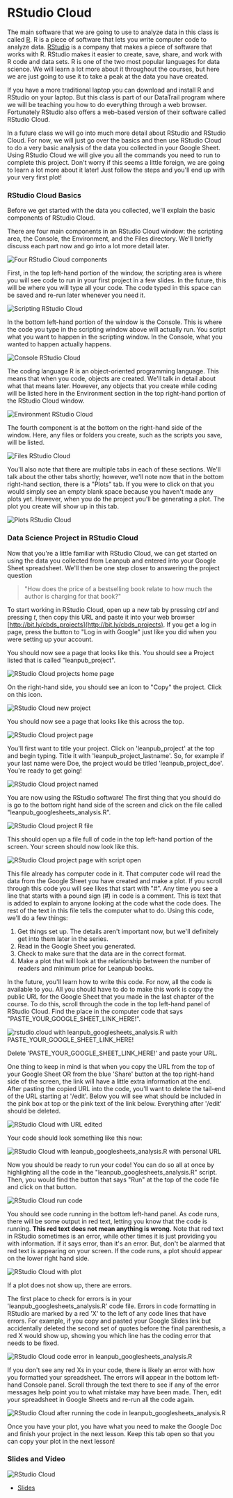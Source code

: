 



# RStudio Cloud

The main software that we are going to use to analyze data in this class is called [R](https://www.r-project.org/). R is a piece of software that lets you write computer code to analyze data. [RStudio](https://www.rstudio.com/) is a company that makes a piece of software that works with R. RStudio makes it easier to create, save, share, and work with R code and data sets. R is one of the two most popular languages for data science. We will learn a lot more about it throughout the courses, but here we are just going to use it to take a peak at the data you have created.

If you have a more traditional laptop you can download and install R and RStudio on your laptop. But this class is part of our DataTrail program where we will be teaching you how to do everything through a web browser. Fortunately RStudio also offers a web-based version of their software called RStudio Cloud.

In a future class we will go into much more detail about RStudio and RStudio Cloud. For now, we will just go over the basics and then use RStudio Cloud to do a very basic analysis of the data you collected in your Google Sheet. Using RStudio Cloud we will give you all the commands you need to run to complete this project. Don't worry if this seems a little foreign, we are going to learn a lot more about it later! Just follow the steps and you'll end up with your very first plot!

### RStudio Cloud Basics

Before we get started with the data you collected, we'll explain the basic components of RStudio Cloud.

There are four main components in an RStudio Cloud window: the scripting area, the Console, the Environment, and the Files directory. We'll briefly discuss each part now and go into a lot more detail later.


![Four RStudio Cloud components](https://docs.google.com/presentation/d/1FFaIAQO7qtUANdHApu4fFCcB0KT9FNo5oQCWLULqsdY/export/png?id=1FFaIAQO7qtUANdHApu4fFCcB0KT9FNo5oQCWLULqsdY&pageid=g2df91c23aa_1_5)

First, in the top left-hand portion of the window, the scripting area is where you will see code to run in your first project in a few slides. In the future, this will be where you will type all your code. The code typed in this space can be saved and re-run later whenever you need it.


![Scripting RStudio Cloud](https://docs.google.com/presentation/d/1FFaIAQO7qtUANdHApu4fFCcB0KT9FNo5oQCWLULqsdY/export/png?id=1FFaIAQO7qtUANdHApu4fFCcB0KT9FNo5oQCWLULqsdY&pageid=g2df91c23aa_0_18)

In the bottom left-hand portion of the window is the Console. This is where the code you type in the scripting window above will actually run. You script what you want to happen in the scripting window. In the Console, what you wanted to happen actually happens.


![Console RStudio Cloud](https://docs.google.com/presentation/d/1FFaIAQO7qtUANdHApu4fFCcB0KT9FNo5oQCWLULqsdY/export/png?id=1FFaIAQO7qtUANdHApu4fFCcB0KT9FNo5oQCWLULqsdY&pageid=g2df91c23aa_1_23)

The coding language R is an object-oriented programming language. This means that when you code, objects are created. We'll talk in detail about what that means later. However, any objects that you create while coding will be listed here in the Environment section in the top right-hand portion of the RStudio Cloud window.


![Environment RStudio Cloud](https://docs.google.com/presentation/d/1FFaIAQO7qtUANdHApu4fFCcB0KT9FNo5oQCWLULqsdY/export/png?id=1FFaIAQO7qtUANdHApu4fFCcB0KT9FNo5oQCWLULqsdY&pageid=g2df91c23aa_1_37)

The fourth component is at the bottom on the right-hand side of the window. Here, any files or folders you create, such as the scripts you save, will be listed.


![Files RStudio Cloud](https://docs.google.com/presentation/d/1FFaIAQO7qtUANdHApu4fFCcB0KT9FNo5oQCWLULqsdY/export/png?id=1FFaIAQO7qtUANdHApu4fFCcB0KT9FNo5oQCWLULqsdY&pageid=g2df91c23aa_1_30)

You'll also note that there are multiple tabs in each of these sections. We'll talk about the other tabs shortly; however, we'll note now that in the bottom right-hand section, there is a "Plots" tab. If you were to click on that you would simply see an empty blank space because you haven't made any plots yet. However, when you do the project you'll be generating a plot. The plot you create will show up in this tab.


![Plots RStudio Cloud](https://docs.google.com/presentation/d/1FFaIAQO7qtUANdHApu4fFCcB0KT9FNo5oQCWLULqsdY/export/png?id=1FFaIAQO7qtUANdHApu4fFCcB0KT9FNo5oQCWLULqsdY&pageid=g2df91c23aa_1_70)

### Data Science Project in RStudio Cloud

Now that you're a little familiar with RStudio Cloud, we can get started on using the data you collected from Leanpub and entered into your Google Sheet spreadsheet. We'll then be one step closer to answering the project question

> "How does the price of a bestselling book relate to how much the author is charging for that book?"

To start working in RStudio Cloud, open up a new tab by pressing _ctrl_ and pressing _t_, then copy this URL and paste it into your web browser [http://bit.ly/cbds_projects](http://bit.ly/cbds_projects). If you get a log in page, press the button to "Log in with Google" just like you did when you were setting up your account.

You should now see a page that looks like this. You should see a Project listed that is called "leanpub_project".


![RStudio Cloud projects home page](https://docs.google.com/presentation/d/1FFaIAQO7qtUANdHApu4fFCcB0KT9FNo5oQCWLULqsdY/export/png?id=1FFaIAQO7qtUANdHApu4fFCcB0KT9FNo5oQCWLULqsdY&pageid=g2bfdb07292_0_151)

On the right-hand side, you should see an icon to "Copy" the project. Click on this icon.


![RStudio Cloud new project](https://docs.google.com/presentation/d/1FFaIAQO7qtUANdHApu4fFCcB0KT9FNo5oQCWLULqsdY/export/png?id=1FFaIAQO7qtUANdHApu4fFCcB0KT9FNo5oQCWLULqsdY&pageid=g40c900275b_0_3)

You should now see a page that looks like this across the top.


![RStudio Cloud project page](https://docs.google.com/presentation/d/1FFaIAQO7qtUANdHApu4fFCcB0KT9FNo5oQCWLULqsdY/export/png?id=1FFaIAQO7qtUANdHApu4fFCcB0KT9FNo5oQCWLULqsdY&pageid=g2dfb08b5b0_0_27)

You'll first want to title your project. Click on 'leanpub_project' at the top and begin typing. Title it with 'leanpub_project_lastname'. So, for example if your last name were Doe, the project would be titled 'leanpub_project_doe'. You're ready to get going!


![RStudio Cloud project named](https://docs.google.com/presentation/d/1FFaIAQO7qtUANdHApu4fFCcB0KT9FNo5oQCWLULqsdY/export/png?id=1FFaIAQO7qtUANdHApu4fFCcB0KT9FNo5oQCWLULqsdY&pageid=g2dfb08b5b0_0_36)

You are now using the RStudio software! The first thing that you should do is go to the bottom right hand side of the screen and click on the file called "leanpub_googlesheets_analysis.R".


![RStudio Cloud project R file](https://docs.google.com/presentation/d/1FFaIAQO7qtUANdHApu4fFCcB0KT9FNo5oQCWLULqsdY/export/png?id=1FFaIAQO7qtUANdHApu4fFCcB0KT9FNo5oQCWLULqsdY&pageid=g2df91c23aa_1_161)

This should open up a file full of code in the top left-hand portion of the screen. Your screen should now look like this.


![RStudio Cloud project page with script open](https://docs.google.com/presentation/d/1FFaIAQO7qtUANdHApu4fFCcB0KT9FNo5oQCWLULqsdY/export/png?id=1FFaIAQO7qtUANdHApu4fFCcB0KT9FNo5oQCWLULqsdY&pageid=g2df91c23aa_1_166)

This file already has computer code in it. That computer code will read the data from the Google Sheet you have created and make a plot. If you scroll through this code you will see likes that start with "#". Any time you see a line that starts with a pound sign (#) in code is a comment. This is text that is added to explain to anyone looking at the code what the code does. The rest of the text in this file tells the computer what to do. Using this code, we'll do a few things:

1. Get things set up. The details aren't important now, but we'll definitely get into them later in the series.
2. Read in the Google Sheet you generated.
3. Check to make sure that the data are in the correct format.
4. Make a plot that will look at the relationship between the number of readers and minimum price for Leanpub books.

In the future, you'll learn how to write this code. For now, all the code is available to you. All you should have to do to make this work is  copy the public URL for the Google Sheet that you made in the last chapter of the course. To do this, scroll through the code in the top left-hand panel of RStudio Cloud. Find the place in the computer code that says "PASTE_YOUR_GOOGLE_SHEET_LINK_HERE!".


![rstudio.cloud with leanpub_googlesheets_analysis.R with PASTE_YOUR_GOOGLE_SHEET_LINK_HERE!](https://docs.google.com/presentation/d/1FFaIAQO7qtUANdHApu4fFCcB0KT9FNo5oQCWLULqsdY/export/png?id=1FFaIAQO7qtUANdHApu4fFCcB0KT9FNo5oQCWLULqsdY&pageid=g2df91c23aa_1_174)

Delete 'PASTE_YOUR_GOOGLE_SHEET_LINK_HERE!' and paste your URL.

One thing to keep in mind is that when you copy the URL from the top of your Google Sheet OR from the blue 'Share' button at the top right-hand side of the screen, the link will have a little extra information at the end. After pasting the copied URL into the code, you'll want to delete the tail-end of the URL starting at '/edit'. Below you will see what should be included in the pink box at top or the pink text of the link below. Everything after '/edit' should be deleted.


![RStudio Cloud with URL edited](https://docs.google.com/presentation/d/1FFaIAQO7qtUANdHApu4fFCcB0KT9FNo5oQCWLULqsdY/export/png?id=1FFaIAQO7qtUANdHApu4fFCcB0KT9FNo5oQCWLULqsdY&pageid=g2df91c23aa_1_188)

Your code should look something like this now:


![RStudio Cloud with leanpub_googlesheets_analysis.R with personal URL](https://docs.google.com/presentation/d/1FFaIAQO7qtUANdHApu4fFCcB0KT9FNo5oQCWLULqsdY/export/png?id=1FFaIAQO7qtUANdHApu4fFCcB0KT9FNo5oQCWLULqsdY&pageid=g2df91c23aa_1_182)


Now you should be ready to run your code! You can do so all at once by highlighting all the code in the "leanpub_googlesheets_analysis.R" script. Then, you would find the button that says "Run" at the top of the code file and click on that button.


![RStudio Cloud run code](https://docs.google.com/presentation/d/1FFaIAQO7qtUANdHApu4fFCcB0KT9FNo5oQCWLULqsdY/export/png?id=1FFaIAQO7qtUANdHApu4fFCcB0KT9FNo5oQCWLULqsdY&pageid=g2df91c23aa_1_208)

You should see code running in the bottom left-hand panel. As code runs, there will be some output in red text, letting you know that the code is running. **This red text does not mean anything is wrong.** Note that red text in RStudio sometimes is an error, while other times it is just providing you with information. If it says error, than it's an error. But, don't be alarmed that red text is appearing on your screen. If the code runs, a plot should appear on the lower right hand side.


![RStudio Cloud with plot](https://docs.google.com/presentation/d/1FFaIAQO7qtUANdHApu4fFCcB0KT9FNo5oQCWLULqsdY/export/png?id=1FFaIAQO7qtUANdHApu4fFCcB0KT9FNo5oQCWLULqsdY&pageid=g2dfb08b5b0_0_4)

If a plot does not show up, there are errors.

The first place to check for errors is in your 'leanpub_googlesheets_analysis.R' code file. Errors in code formatting in RStudio are marked by a red 'X' to the left of any code lines that have errors. For example, if you copy and pasted your Google Slides link but accidentally deleted the second set of quotes before the final parenthesis, a red X would show up, showing you which line has the coding error that needs to be fixed.


![RStudio Cloud code error in leanpub_googlesheets_analysis.R](https://docs.google.com/presentation/d/1FFaIAQO7qtUANdHApu4fFCcB0KT9FNo5oQCWLULqsdY/export/png?id=1FFaIAQO7qtUANdHApu4fFCcB0KT9FNo5oQCWLULqsdY&pageid=g3123b097e5_0_0)

If you don't see any red Xs in your code, there is likely an error with how you formatted your spreadsheet. The errors will appear in the bottom left-hand Console panel. Scroll through the text there to see if any of the error messages help point you to what mistake may have been made. Then, edit your spreadsheet in Google Sheets and re-run all the code again.  


![RStudio Cloud after running the code in leanpub_googlesheets_analysis.R](https://docs.google.com/presentation/d/1FFaIAQO7qtUANdHApu4fFCcB0KT9FNo5oQCWLULqsdY/export/png?id=1FFaIAQO7qtUANdHApu4fFCcB0KT9FNo5oQCWLULqsdY&pageid=g2dfb08b5b0_0_8)

Once you have your plot, you have what you need to make the Google Doc and finish your project in the next lesson. Keep this tab open so that you can copy your plot in the next lesson!

### Slides and Video

![RStudio Cloud](https://youtu.be/O0QeE37cs3Y)

* [Slides](https://docs.google.com/presentation/d/1FFaIAQO7qtUANdHApu4fFCcB0KT9FNo5oQCWLULqsdY/edit?usp=sharing)
